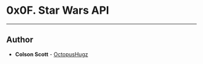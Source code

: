 # 0x0F. Star Wars API

---

## Author
* **Colson Scott** - [OctopusHugz](https://github.com/OctopusHugz)
